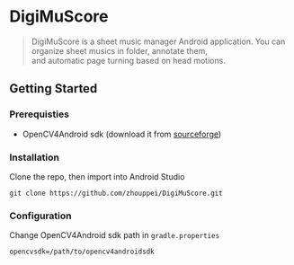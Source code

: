 # DigiMuScore
> DigiMuScore is a sheet music manager Android application. You can organize sheet musics in folder, annotate them,  
> and automatic page turning based on head motions. 

## Getting Started

### Prerequisties

- OpenCV4Android sdk (download it from [sourceforge](https://sourceforge.net/projects/opencvlibrary/files/opencv-android/))

### Installation
Clone the repo, then import into Android Studio
```
git clone https://github.com/zhouppei/DigiMuScore.git
```

### Configuration
Change OpenCV4Android sdk path in `gradle.properties`
```
opencvsdk=/path/to/opencv4androidsdk
```
